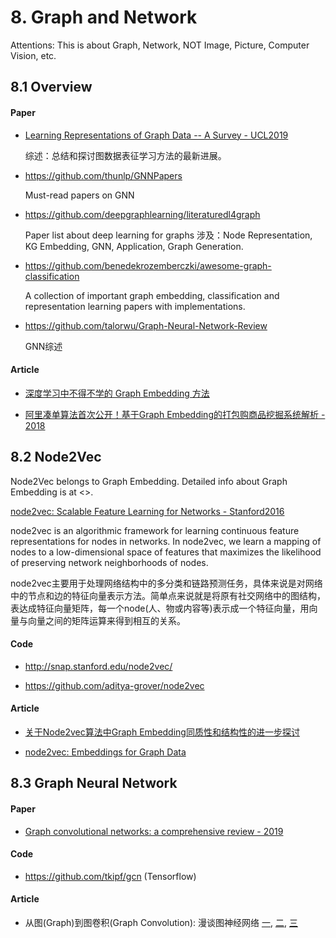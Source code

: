 # 8. Graph and Network

Attentions: This is about Graph, Network, NOT Image, Picture, Computer Vision, etc.

## 8.1 Overview

#### Paper

- [Learning Representations of Graph Data -- A Survey - UCL2019](https://arxiv.org/abs/1906.02989)

    综述：总结和探讨图数据表征学习方法的最新进展。

- <https://github.com/thunlp/GNNPapers>

    Must-read papers on GNN

- <https://github.com/deepgraphlearning/literaturedl4graph>

    Paper list about deep learning for graphs  涉及：Node Representation, KG Embedding, GNN, Application, Graph Generation.

- <https://github.com/benedekrozemberczki/awesome-graph-classification>

    A collection of important graph embedding, classification and representation learning papers with implementations.

- <https://github.com/talorwu/Graph-Neural-Network-Review>

    GNN综述

#### Article

- [深度学习中不得不学的 Graph Embedding 方法](https://zhuanlan.zhihu.com/p/64200072)

- [阿里凑单算法首次公开！基于Graph Embedding的打包购商品挖掘系统解析 - 2018](https://mp.weixin.qq.com/s/diIzbc0tpCW4xhbIQu8mCw)


## 8.2 Node2Vec

Node2Vec belongs to Graph Embedding. Detailed info about Graph Embedding is at <>.

[node2vec: Scalable Feature Learning for Networks - Stanford2016](https://arxiv.org/abs/1607.00653)

node2vec is an algorithmic framework for learning continuous feature representations for nodes in networks. In node2vec, we learn a mapping of nodes to a low-dimensional space of features that maximizes the likelihood of preserving network neighborhoods of nodes.

node2vec主要用于处理网络结构中的多分类和链路预测任务，具体来说是对网络中的节点和边的特征向量表示方法。简单点来说就是将原有社交网络中的图结构，表达成特征向量矩阵，每一个node(人、物或内容等)表示成一个特征向量，用向量与向量之间的矩阵运算来得到相互的关系。

#### Code

- <http://snap.stanford.edu/node2vec/>

- <https://github.com/aditya-grover/node2vec>

#### Article

- [关于Node2vec算法中Graph Embedding同质性和结构性的进一步探讨](https://zhuanlan.zhihu.com/p/64756917)

- [node2vec: Embeddings for Graph Data](https://towardsdatascience.com/node2vec-embeddings-for-graph-data-32a866340fef)



## 8.3 Graph Neural Network

#### Paper

- [Graph convolutional networks: a comprehensive review - 2019](https://link.springer.com/article/10.1186/s40649-019-0069-y)

#### Code

- <https://github.com/tkipf/gcn> (Tensorflow)

#### Article

- 从图(Graph)到图卷积(Graph Convolution): 漫谈图神经网络  [一](https://zhuanlan.zhihu.com/p/108294485), [二](https://zhuanlan.zhihu.com/p/108298787), [三](https://zhuanlan.zhihu.com/p/108299847)

